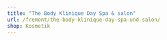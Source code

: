 ```yaml
---
title: "The Body Klinique Day Spa & salon"
url: /fremont/the-body-klinique-day-spa-und-salon/
shop: Kosmetik
---
```

